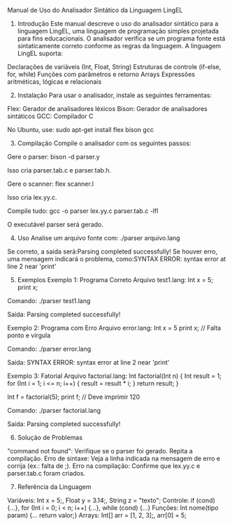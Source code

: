 Manual de Uso do Analisador Sintático da Linguagem LingEL
1. Introdução
Este manual descreve o uso do analisador sintático para a linguagem LingEL, uma linguagem de programação simples projetada para fins educacionais. O analisador verifica se um programa fonte está sintaticamente correto conforme as regras da linguagem.
A linguagem LingEL suporta:

Declarações de variáveis (Int, Float, String)
Estruturas de controle (if-else, for, while)
Funções com parâmetros e retorno
Arrays
Expressões aritméticas, lógicas e relacionais

2. Instalação
Para usar o analisador, instale as seguintes ferramentas:

Flex: Gerador de analisadores léxicos
Bison: Gerador de analisadores sintáticos
GCC: Compilador C

No Ubuntu, use:
sudo apt-get install flex bison gcc

3. Compilação
Compile o analisador com os seguintes passos:

Gere o parser:
bison -d parser.y

Isso cria parser.tab.c e parser.tab.h.

Gere o scanner:
flex scanner.l

Isso cria lex.yy.c.

Compile tudo:
gcc -o parser lex.yy.c parser.tab.c -lfl

O executável parser será gerado.


4. Uso
Analise um arquivo fonte com:
./parser arquivo.lang


Se correto, a saída será:Parsing completed successfully!
Se houver erro, uma mensagem indicará o problema, como:SYNTAX ERROR: syntax error at line 2 near 'print'

5. Exemplos
Exemplo 1: Programa Correto
Arquivo test1.lang:
Int x = 5;
print x;

Comando:
./parser test1.lang

Saída:
Parsing completed successfully!

Exemplo 2: Programa com Erro
Arquivo error.lang:
Int x = 5
print x;  // Falta ponto e vírgula

Comando:
./parser error.lang

Saída:
SYNTAX ERROR: syntax error at line 2 near 'print'

Exemplo 3: Fatorial
Arquivo factorial.lang:
Int factorial(Int n) {
    Int result = 1;
    for (Int i = 1; i <= n; i++) {
        result = result * i;
    }
    return result;
}

Int f = factorial(5);
print f;  // Deve imprimir 120

Comando:
./parser factorial.lang

Saída:
Parsing completed successfully!

6. Solução de Problemas

"command not found": Verifique se o parser foi gerado. Repita a compilação.
Erro de sintaxe: Veja a linha indicada na mensagem de erro e corrija (ex.: falta de ;).
Erro na compilação: Confirme que lex.yy.c e parser.tab.c foram criados.

7. Referência da Linguagem

Variáveis: Int x = 5;, Float y = 3.14;, String z = "texto";
Controle: if (cond) {...}, for (Int i = 0; i < n; i++) {...}, while (cond) {...}
Funções: Int nome(tipo param) {... return valor;}
Arrays: Int[] arr = [1, 2, 3];, arr[0] = 5;
